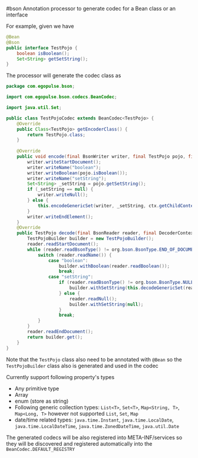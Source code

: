 #bson
Annotation processor to generate codec for a Bean class or an interface

For example, given we have

```java
@Bean
@Bson
public interface TestPojo {
    boolean isBoolean();
    Set<String> getSetString();
}
```

The processor will generate the codec class as

```java
package com.egopulse.bson;

import com.egopulse.bson.codecs.BeanCodec;

import java.util.Set;

public class TestPojoCodec extends BeanCodec<TestPojo> {
    @Override
    public Class<TestPojo> getEncoderClass() {
        return TestPojo.class;
    }
    
    @Override
    public void encode(final BsonWriter writer, final TestPojo pojo, final EncoderContext ctx) {
        writer.writeStartDocument();
        writer.writeName("boolean");
        writer.writeBoolean(pojo.isBoolean());
        writer.writeName("setString");
        Set<String> _setString = pojo.getSetString();
        if (_setString == null) {
            writer.writeNull();
        } else {
            this.encodeGenericSet(writer, _setString, ctx.getChildContext(), java.lang.String.class);
        }
        writer.writeEndElement();
    }
    @Override
    public TestPojo decode(final BsonReader reader, final DecoderContext ctx) {
        TestPojoBuilder builder = new TestPojoBuilder();
        reader.readStartDocument();
        while (reader.readBsonType() != org.bson.BsonType.END_OF_DOCUMENT) {
            switch (reader.readName()) {
                case "boolean":
                    builder.withBoolean(reader.readBoolean());
                    break;
                case "setString":
                    if (reader.readBsonType() != org.bson.BsonType.NULL) {
                        builder.withSetString(this.decodeGenericSet(reader, ctx, java.lang.String.class));
                    } else {
                        reader.readNull();
                        builder.withSetString(null);
                    }
                    break;
            }
        }
        reader.readEndDocument();
        return builder.get();
    }
}
```

Note that the `TestPojo` class also need to be annotated with `@Bean` so the `TestPojoBuilder` class also is generated 
and used in the codec 

Currently support following property's types 
* Any primitive type
* Array
* enum (store as string)
* Following generic collection types: `List<T>`, `Set<T>`, `Map<String, T>`, `Map<Long, T>` however not supported `List`, `Set`, 
`Map`
* date/time related types: `java.time.Instant`, `java.time.LocalDate`, `java.time.LocalDateTime`, `java.time.ZonedDateTime`, `java.util.Date`

The generated codecs will be also registered into META-INF/services so they will be discovered and registered automatically 
into the `BeanCodec.DEFAULT_REGISTRY`